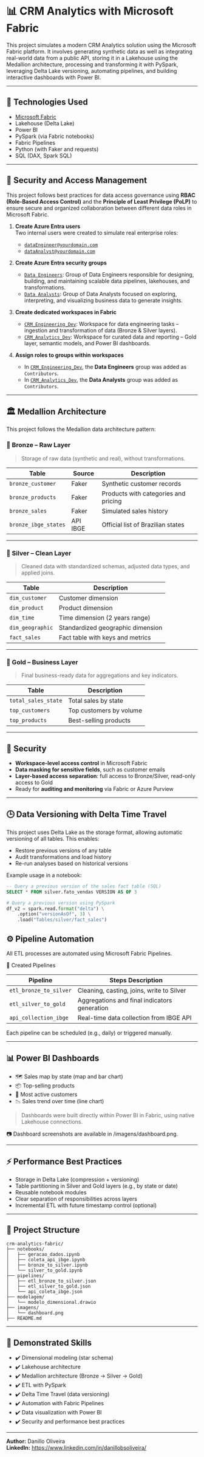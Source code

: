 # 📊 CRM Analytics with Microsoft Fabric

This project simulates a modern CRM Analytics solution using the Microsoft Fabric platform. It involves generating synthetic data as well as integrating real-world data from a public API, storing it in a Lakehouse using the Medallion architecture, processing and transforming it with PySpark, leveraging Delta Lake versioning, automating pipelines, and building interactive dashboards with Power BI.

---

## 🚀 Technologies Used

- [Microsoft Fabric](https://www.microsoft.com/en-us/microsoft-fabric)
- Lakehouse (Delta Lake)
- Power BI
- PySpark (via Fabric notebooks)
- Fabric Pipelines
- Python (with Faker and requests)
- SQL (DAX, Spark SQL)

---

## 🔐 Security and Access Management

This project follows best practices for data access governance using **RBAC (Role-Based Access Control)** and the **Principle of Least Privilege (PoLP)** to ensure secure and organized collaboration between different data roles in Microsoft Fabric.

1. **Create Azure Entra users**  
   Two internal users were created to simulate real enterprise roles:
   - [`dataEngineer@yourdomain.com`](images/security/user-data-engineer.png)
   - [`dataAnalyst@yourdomain.com`](images/security/user-data-analyst.png)

2. **Create Azure Entra security groups**
   - [`Data Engineers`](images/security/group-data-engineers.png): Group of Data Engineers responsible for designing, building, and maintaining scalable data pipelines, lakehouses, and transformations.
   - [`Data Analysts`](images/security/group-data-analysts.png): Group of Data Analysts focused on exploring, interpreting, and visualizing business data to generate insights.

3. **Create dedicated workspaces in Fabric**
   - [`CRM_Engineering_Dev`](images/infra/workspace-crm-engineering-dev.png): Workspace for data engineering tasks – ingestion and transformation of data (Bronze & Silver layers).
   - [`CRM_Analytics_Dev`](images/infra/workspace-crm-analytics-dev.png): Workspace for curated data and reporting – Gold layer, semantic models, and Power BI dashboards.

4. **Assign roles to groups within workspaces**
   - In [`CRM_Engineering_Dev`](images/security/access-crm-engineering-dev.png), the **Data Engineers** group was added as `Contributors`.
   - In [`CRM_Analytics_Dev`](images/security/access-crm-analytics-dev.png), the **Data Analysts** group was added as `Contributors`.

---

## 🏛️ Medallion Architecture

This project follows the Medallion data architecture pattern:

### 🥉 Bronze – Raw Layer
> Storage of raw data (synthetic and real), without transformations.

| Table               | Source                      | Description                             |
|----------------------|----------------------------|----------------------------------------|
| `bronze_customer`    | Faker                      | Synthetic customer records                     |
| `bronze_products`    | Faker                      | Products with categories and pricing       |
| `bronze_sales`      | Faker                      | Simulated sales history         |
| `bronze_ibge_states`| API IBGE                   | Official list of Brazilian states           |

---

### 🥈 Silver – Clean Layer
> Cleaned data with standardized schemas, adjusted data types, and applied joins.

| Table               | Description                          |
|----------------------|------------------------------------|
| `dim_customer`        | Customer dimension               |
| `dim_product`        | Product dimension               |
| `dim_time`          | Time dimension (2 years range)         |
| `dim_geographic`       | Standardized geographic dimension    |
| `fact_sales`        | 	Fact table with keys and metrics         |

---

### 🥇 Gold – Business Layer
> Final business-ready data for aggregations and key indicators.

| Table                   | Description                           |
|--------------------------|-------------------------------------|
| `total_sales_state`   | Total sales by state          |
| `top_customers`        | Top customers by volume      |
| `top_products`           | Best-selling products              |

---

## 🔐 Security

- **Workspace-level access control** in Microsoft Fabric
- **Data masking for sensitive fields**, such as customer emails
- **Layer-based access separation**: full access to Bronze/Silver, read-only access to Gold
- Ready for **auditing and monitoring** via Fabric or Azure Purview

---

## 🕒 Data Versioning with Delta Time Travel

This project uses Delta Lake as the storage format, allowing automatic versioning of all tables. This enables:

- Restore previous versions of any table
- Audit transformations and load history
- Re-run analyses based on historical versions

Example usage in a notebook:

```sql
-- Query a previous version of the sales fact table (SQL)
SELECT * FROM silver.fato_vendas VERSION AS OF 3
```
```python
# Query a previous version using PySpark
df_v2 = spark.read.format("delta") \
    .option("versionAsOf", 3) \
    .load("Tables/silver/fact_sales")
```

## ⚙️ Pipeline Automation

All ETL processes are automated using Microsoft Fabric Pipelines.

🔁 Created Pipelines

| Pipeline                   | Steps Description                           |
|--------------------------|-------------------------------------|
| `etl_bronze_to_silver`   | Cleaning, casting, joins, write to Silver          |
| `etl_silver_to_gold`     | Aggregations and final indicators generation      |
| `api_collection_ibge`           | Real-time data collection from IBGE API              |

Each pipeline can be scheduled (e.g., daily) or triggered manually.

---

## 📊 Power BI Dashboards

- 🗺️ Sales map by state (map and bar chart)
- 📦 Top-selling products
- 👥 Most active customers
- 📉 Sales trend over time (line chart)

> Dashboards were built directly within Power BI in Fabric, using native Lakehouse connections.

📷 Dashboard screenshots are available in /imagens/dashboard.png.

---

## ⚡ Performance Best Practices

- Storage in Delta Lake (compression + versioning)
- Table partitioning in Silver and Gold layers (e.g., by state or date)
- Reusable notebook modules
- Clear separation of responsibilities across layers
- Incremental ETL with future timestamp control (optional)

---

## 📁 Project Structure

```plaintext
crm-analytics-fabric/
├── notebooks/
│   ├── geracao_dados.ipynb
│   ├── coleta_api_ibge.ipynb
│   ├── bronze_to_silver.ipynb
│   └── silver_to_gold.ipynb
├── pipelines/
│   ├── etl_bronze_to_silver.json
│   ├── etl_silver_to_gold.json
│   └── api_coleta_ibge.json
├── modelagem/
│   └── modelo_dimensional.drawio
├── imagens/
│   └── dashboard.png
├── README.md
```
---

## 🧠 Demonstrated Skills

- ✔️ Dimensional modeling (star schema)
- ✔️ Lakehouse architecture
- ✔️ Medallion architecture (Bronze → Silver → Gold)
- ✔️ ETL with PySpark
- ✔️ Delta Time Travel (data versioning)
- ✔️ Automation with Fabric Pipelines
- ✔️ Data visualization with Power BI
- ✔️ Security and performance best practices

---

**Author:** Danillo Oliveira  
**LinkedIn:** https://www.linkedin.com/in/danillobsoliveira/ 
